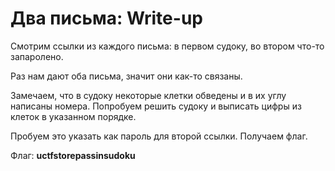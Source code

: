 # Два письма: Write-up

Смотрим ссылки из каждого письма: в первом судоку, во втором что-то запаролено.

Раз нам дают оба письма, значит они как-то связаны.

Замечаем, что в судоку некоторые клетки обведены и в их углу написаны номера. Попробуем решить судоку и выписать цифры из клеток в указанном порядке.

Пробуем это указать как пароль для второй ссылки. Получаем флаг.

Флаг: **uctfstorepassinsudoku**
